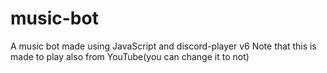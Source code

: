# music-bot
A music bot made using JavaScript and discord-player v6
Note that this is made to play also from YouTube(you can change it to not)
